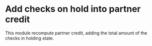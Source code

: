 Add checks on hold into partner credit
======================================

This module recompute partner credit, adding the total amount of the checks in holding state.

